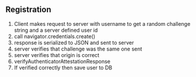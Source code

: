 ## Registration

1. Client makes request to server with username to get a random challenge string and a server defined user id
2. call navigator.credentials.create()
3. response is serialized to JSON and sent to server
4. server verifies that challenge was the same one sent
5. server verifies that origin is correct
6. verifyAuthenticatorAttestationResponse
7. If verified correctly then save user to DB
